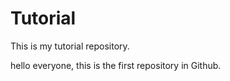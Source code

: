 # Tutorial

This is my tutorial repository.

hello everyone, this is the first repository in Github.
